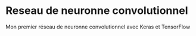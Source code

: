 # Reseau de neuronne convolutionnel
Mon premier réseau de neuronne convolutionnel avec Keras et TensorFlow
